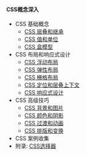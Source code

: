 #### CSS概念深入

+ CSS 基础概念
  + [CSS 层叠和继承](./Notes/CSS%20层叠和继承.md)
  + [CSS 值和单位](./Notes/CSS%20值和单位.md)
  + [CSS 盒模型](./Notes/CSS%20盒模型.md)
+ CSS 布局和响应式设计
  + [CSS 浮动布局](./Notes/CSS%20浮动布局.md)
  + [CSS 弹性布局](./Notes/CSS%20弹性布局.md)
  + [CSS 栅格布局](./Notes/CSS%20栅格布局.md)
  + [CSS 定位和层叠上下文](./Notes/CSS%20定位和层叠上下文.md)
  + [CSS 响应式设计](./Notes/CSS%20响应式设计.md)
+ CSS 高级技巧
  + [CSS 背景和图片](./Notes/CSS%20背景和图片.md)
  + [CSS 颜色和阴影](./Notes/CSS%20颜色和阴影.md)
  + [CSS 过渡和动画](./Notes/CSS%20过渡和动画.md)
  + [CSS 排版和变换](./Notes/CSS%20排版和变换.md)
+ CSS 案例收集
+ 附录: [CSS选择器](./Notes/CSS%20选择器.md)